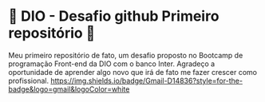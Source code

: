 # 🌠  DIO - Desafio github Primeiro repositório  🌠

Meu primeiro repositório de fato, um desafio proposto no Bootcamp de programação Front-end da DIO com o banco Inter. Agradeço a oportunidade de aprender algo novo que irá de fato me fazer crescer como profissional.
https://img.shields.io/badge/Gmail-D14836?style=for-the-badge&logo=gmail&logoColor=white
